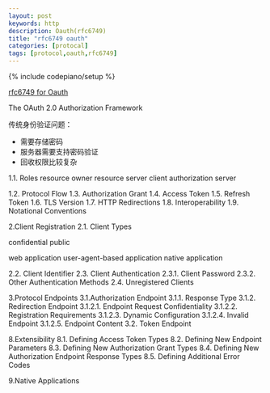 ```yaml
---
layout: post
keywords: http 
description: Oauth(rfc6749) 
title: "rfc6749 oauth"
categories: [protocal]
tags: [protocol,oauth,rfc6749]
---
```

{% include codepiano/setup %}

[rfc6749 for Oauth](https://www.rfc-editor.org/rfc/rfc6749)

The OAuth 2.0 Authorization Framework

传统身份验证问题：

* 需要存储密码
* 服务器需要支持密码验证
* 回收权限比较复杂

1.1. Roles
resource owner
resource server
client
authorization server

1.2.  Protocol Flow
1.3.  Authorization Grant
1.4.  Access Token
1.5.  Refresh Token
1.6.  TLS Version
1.7.  HTTP Redirections
1.8.  Interoperability
1.9.  Notational Conventions

2.Client Registration
2.1. Client Types

   confidential
   public

   web application
   user-agent-based application
   native application

2.2.  Client Identifier
2.3.  Client Authentication
2.3.1.  Client Password
2.3.2.  Other Authentication Methods
2.4.  Unregistered Clients

3.Protocol Endpoints
3.1.Authorization Endpoint
3.1.1.  Response Type
3.1.2.  Redirection Endpoint
3.1.2.1.  Endpoint Request Confidentiality
3.1.2.2.  Registration Requirements
3.1.2.3.  Dynamic Configuration
3.1.2.4.  Invalid Endpoint
3.1.2.5.  Endpoint Content
3.2.  Token Endpoint

8.Extensibility
8.1.  Defining Access Token Types
8.2. Defining New Endpoint Parameters
8.3. Defining New Authorization Grant Types
8.4. Defining New Authorization Endpoint Response Types
8.5. Defining Additional Error Codes

9.Native Applications
